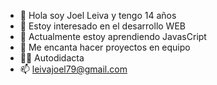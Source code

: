 - 👋 Hola soy Joel Leiva y tengo 14 años
- 👀 Estoy interesado en el desarrollo WEB 
- 🌱 Actualmente estoy aprendiendo JavasCript
- 💞️ Me encanta hacer proyectos en equipo
- 💪🏻 Autodidacta
- 📫 leivajoel79@gmail.com
